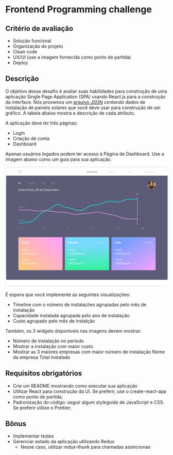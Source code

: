 # Frontend Programming challenge

## Critério de avaliação
 - Solução funcional
 - Organização do projeto
 - Clean code
 - UX/UI (use a imagem fornecida como ponto de partida)
 - Deploy

## Descrição

O objetivo desse desafio é avaliar suas habilidades para construção de uma aplicação Single Page Application (SPA) usando React.js para a construção da interface. Nós provemos um [arquivo JSON]() contendo dados de instalação de painéis solares que você deve usar para construção de um gráfico. A tabela abaixo mostra a descrição de cada atributo.

 A aplicação deve ter três páginas:
  - Login
  - Criação de conta
  - Dashboard
  
Apenas usuários logados podem ter acesso à Página de Dashboard. Use a imagem abaixo como um guia para sua aplicação.

![Dashboard look](https://github.com/sauloaguiar/orbita.cc/blob/master/data/dahsboard.jpg "Dashboard")

  
  
É espera que você implemente as seguintes visualizações:
  - Timeline com o número de instalações agrupadas pelo mês de instalação
  - Capacidade instalada agrupada pelo ano de instalação
  - Custo agrupado pelo mês de instalção

  Também, os 3 widgets disponíveis nas imagens devem mostrar:
  - Número de instalação no período
  - Mostrar a instalação com maior custo
  - Mostrar as 3 maiores empresas com maior número de instalação
    Nome da empresa
    Total instalado

## Requisitos obrigatórios
 - Crie um README mostrando como executar sua aplicação
 - Utilizar React para construção da UI. Se preferir, use o create-react-app como ponto de partida;
 - Padronização do código: seguir algum styleguide de JavaScript e CSS. Se preferir utilize o Prettier;

## Bônus
 - Implementar testes
 - Gerenciar estado da aplicação utilizando Redux
   - Nesse caso, utilizar redux-thunk para chamadas assíncronas
   
 
